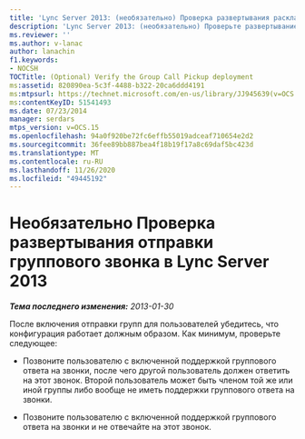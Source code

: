 ```yaml
---
title: 'Lync Server 2013: (необязательно) Проверка развертывания раскладки группового вызова'
description: 'Lync Server 2013: (необязательно) Проверьте развертывание раскладки группового звонка.'
ms.reviewer: ''
ms.author: v-lanac
author: lanachin
f1.keywords:
- NOCSH
TOCTitle: (Optional) Verify the Group Call Pickup deployment
ms:assetid: 820890ea-5c3f-4488-b322-20ca6ddd4191
ms:mtpsurl: https://technet.microsoft.com/en-us/library/JJ945639(v=OCS.15)
ms:contentKeyID: 51541493
ms.date: 07/23/2014
manager: serdars
mtps_version: v=OCS.15
ms.openlocfilehash: 94a0f920be72fc6effb55019adceaf710654e2d2
ms.sourcegitcommit: 36fee89bb887bea4f18b19f17a8c69daf5bc423d
ms.translationtype: MT
ms.contentlocale: ru-RU
ms.lasthandoff: 11/26/2020
ms.locfileid: "49445192"
---
```

# <a name="optional-verify-the-group-call-pickup-deployment-in-lync-server-2013"></a>Необязательно Проверка развертывания отправки группового звонка в Lync Server 2013

<div data-xmlns="http://www.w3.org/1999/xhtml">

<div class="topic" data-xmlns="http://www.w3.org/1999/xhtml" data-msxsl="urn:schemas-microsoft-com:xslt" data-cs="https://msdn.microsoft.com/">

<div data-asp="https://msdn2.microsoft.com/asp">



</div>

<div id="mainSection">

<div id="mainBody">

<span> </span>

_**Тема последнего изменения:** 2013-01-30_

После включения отправки групп для пользователей убедитесь, что конфигурация работает должным образом. Как минимум, проверьте следующее:

  - Позвоните пользователю с включенной поддержкой группового ответа на звонки, после чего другой пользователь должен ответить на этот звонок. Второй пользователь может быть членом той же или иной группы либо вообще не иметь поддержки группового ответа на звонки.

  - Позвоните пользователю с включенной поддержкой группового ответа на звонки и не отвечайте на этот звонок.

</div>

<span> </span>

</div>

</div>

</div>

